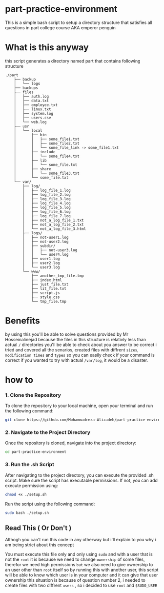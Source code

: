 # part-practice-environment
This is a simple bash script to setup a directory structure that satisfies all questions in part college course AKA emperor penguin

# What is this anyway 
this script generates a directory named part that contains following structure 
```
./part
    ├── backup
    │   └── logs
    ├── backups
    ├── files
    │   ├── auth.log
    │   ├── data.txt
    │   ├── employee.txt
    │   ├── linux.txt
    │   ├── system.log
    │   ├── users.csv
    │   └── web.log
    ├── usr
    │   └── local
    │       ├── bin
    │       │   ├── some_file1.txt
    │       │   ├── some_file2.txt
    │       │   └── some_file_link -> some_file1.txt
    │       ├── include
    │       │   └── some_file4.txt
    │       ├── lib
    │       │   └── some_file.txt
    │       ├── share
    │       │   └── some_file3.txt
    │       └── some_file.txt
    └── var/
        ├── log/
        │   ├── log_file_1.log
        │   ├── log_file_2.log
        │   ├── log_file_3.log
        │   ├── log_file_4.log
        │   ├── log_file_5.log
        │   ├── log_file_6.log
        │   ├── log_file_7.log
        │   ├── not_a_log_file_1.txt
        │   ├── not_a_log_file_2.txt
        │   └── not_a_log_file_3.html
        ├── logs/
        │   ├── not-user1.log
        │   ├── not-user2.log
        │   ├── subdir/
        │   │   ├── not-user3.log
        │   │   └── user4.log
        │   ├── user1.log
        │   ├── user2.log
        │   └── user3.log
        └── www/
            ├── another_tmp_file.tmp
            ├── index.html
            ├── just_file.txt
            ├── lit_file.txt
            ├── script.js
            ├── style.css
            └── tmp_file.tmp
```
# Benefits
by using this you'll be able to solve questions provided by Mr Hosseinalinejad 
because the files in this structure is relativly less than actual `/` directories you'll be able to check about you answer to be correct 
i tried and covered all the senarios, created files with diffrent `sizes`, `modification times` and `types` so you can easily check if your command is correct 
if you wanted to try with actual `/var/log`, it would be a disaster.



# how to 
### 1. Clone the Repository

To clone the repository to your local machine, open your terminal and run the following command:

```bash
git clone https://github.com/Mohammadreza-Alizadeh/part-practice-environment.git
```
### 2. Navigate to the Project Directory
Once the repository is cloned, navigate into the project directory:

```bash
cd part-practice-environment
```
### 3. Run the .sh Script
After navigating to the project directory, you can execute the provided .sh script. Make sure the script has executable permissions. If not, you can add execute permission using:

```bash
chmod +x ./setup.sh
```
Run the script using the following command:

```bash
sudo bash ./setup.sh
```

## Read This ( Or Don't  )
Althogh you can't run this code in any otherway but i'll explain to you why i am being strict about this concept

You must execute this file only and only using `sudo` and with a user that is not the `root` 
it is because we need to change `ownership` of some files, therefor we need high permissions `but` we also need to give ownership to an user other than `root` itself so by running this with another user, this script will be able to know which user is in your computer and it can give that user ownership
this situation is because of question number 2, i needed to create files with two diffrent `users` , so i decided to use `root` and `$SUDO_USER` 